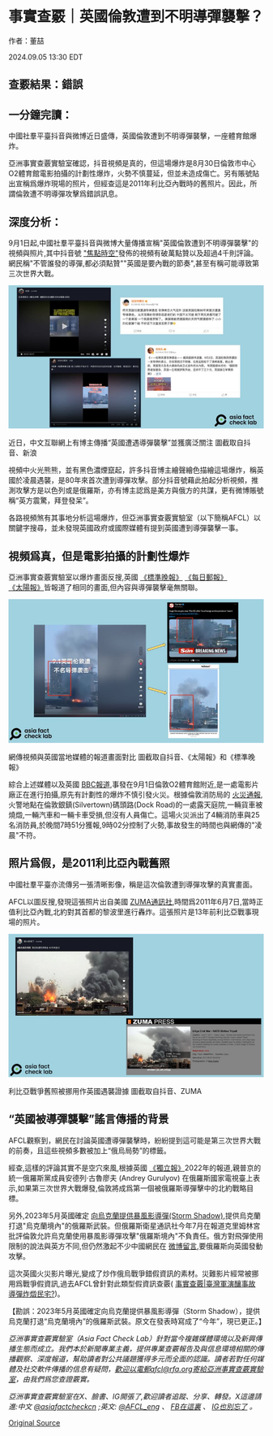 # 事實查覈｜英國倫敦遭到不明導彈襲擊？

作者：董喆

2024.09.05 13:30 EDT

## 查覈結果：錯誤

## 一分鐘完讀：

中國社羣平臺抖音與微博近日盛傳，英國倫敦遭到不明導彈襲擊，一座體育館爆炸。

亞洲事實查覈實驗室確認，抖音視頻是真的，但這場爆炸是8月30日倫敦市中心O2體育館電影拍攝的計劃性爆炸，火勢不慎蔓延，但並未造成傷亡。另有賬號貼出宣稱爲爆炸現場的照片，但經查這是2011年利比亞內戰時的舊照片。因此，所謂倫敦遭不明導彈攻擊爲錯誤訊息。

## 深度分析：

9月1日起,中國社羣平臺抖音與微博大量傳播宣稱"英國倫敦遭到不明導彈襲擊"的視頻與照片,其中抖音號 ["焦點時空"](https://www.douyin.com/user/MS4wLjABAAAAgR6V9QuyVyLi7QQOH1zN-TMOat219pYaD7ptBrERnMzaORBxCDrYNZT_HLb4phI4?from_tab_name=main&modal_id=7409574549861256474)發佈的視頻有破萬點贊以及超過4千則評論。網民稱"不管誰發的導彈,都必須點贊""英國是要內戰的節奏",甚至有稱可能導致第三次世界大戰。

![1 (11).png](images/C53JB62J7AYSA622UX2SLHUBWU.png)

近日，中文互聯網上有博主傳播“英國遭遇導彈襲擊”並獲廣泛關注 圖截取自抖音、新浪

視頻中火光熊熊，並有黑色濃煙竄起，許多抖音博主繪聲繪色描繪這場爆炸，稱英國於凌晨遇襲，是80年來首次遭到導彈攻擊。部分抖音號藉此拍起分析視頻，推測攻擊方是以色列或是俄羅斯，亦有博主認爲是美方與俄方的共謀，更有微博賬號稱“英方震驚，拜登發呆”。

各路視頻煞有其事地分析這場爆炸，但亞洲事實查覈實驗室（以下簡稱AFCL）以關鍵字搜尋，並未發現英國政府或國際媒體有提到英國遭到導彈襲擊一事。

## 視頻爲真，但是電影拍攝的計劃性爆炸

亞洲事實查覈實驗室以爆炸畫面反搜,英國 [《標準晚報》](https://www.standard.co.uk/news/london/o2-fire-explosion-greenwich-paedophile-film-set-bbc-london-b1179504.html) [《每日郵報》](https://www.dailymail.co.uk/news/article-13802231/explosion-london-o2-naked-paedophile-mastermind.html) [《太陽報》](https://www.thesun.co.uk/news/30190733/london-fire-o2-arena-blaze-thames-smoke/?utm_medium=Social&utm_campaign=sunmaintwitter&utm_source=Twitter#Echobox=1725132150-4)皆報道了相同的畫面,但內容與導彈襲擊毫無關聯。

![2 (9).png](images/WT3Y5FAE7F3F7P2MIUJMB6DWTU.png)

網傳視頻與英國當地媒體的報道畫面對比 圖截取自抖音、《太陽報》和《標準晚報》

綜合上述媒體以及英國 [BBC報道](https://www.bbc.com/news/articles/c74jv94ggl0o),事發在9月1日倫敦O2體育館附近,是一處電影片廠正在進行拍攝,原先有計劃性的爆炸不慎引發火災。根據倫敦消防局的 [火災通報](https://www.london-fire.gov.uk/incidents/2024/august/fire-silvertown/),火警地點在倫敦銀鎮(Silvertown)碼頭路(Dock Road)的一處露天庭院,一輛貨車被燒燬,一輛汽車和一輛卡車受損,但沒有人員傷亡。這場火災派出了4輛消防車與25名消防員,於晚間7時51分獲報,9時02分控制了火勢,事故發生的時間也與網傳的"凌晨"不符。

## 照片爲假，是2011利比亞內戰舊照

中國社羣平臺亦流傳另一張清晰影像，稱是這次倫敦遭到導彈攻擊的真實畫面。

AFCL以圖反搜,發現這張照片出自美國 [ZUMA通訊社](https://zuma.press/zpdtl.html?IMG=20110607_zaf_x99_243.jpg&CNT=82),時間爲2011年6月7日,當時正值利比亞內戰,北約對其首都的黎波里進行轟炸。這張照片是13年前利比亞戰事現場的照片。

![3 (3).png](images/XLVHGU4ZQF7K46Y2WNJFT7GZSY.png)

利比亞戰爭舊照被挪用作英國遇襲證據 圖截取自抖音、ZUMA

## “英國被導彈襲擊”謠言傳播的背景

AFCL觀察到，網民在討論英國遭導彈襲擊時，紛紛提到這可能是第三次世界大戰的前奏，且這些視頻多數被加上“俄烏局勢”的標籤。

經查,這樣的評論其實不是空穴來風,根據英國 [《獨立報》](https://www.independent.co.uk/news/world/europe/vladimir-putin-ally-london-bomb-world-war-3-b2108980.html)2022年的報道,親普京的統一俄羅斯黨成員安德列·古魯廖夫 (Andrey Gurulyov) 在俄羅斯國家電視臺上表示,如果第三次世界大戰爆發,倫敦將成爲第一個被俄羅斯導彈擊中的北約戰略目標。

另外,2023年5月英國確定 [向烏克蘭提供暴風影導彈(Storm Shadow)](https://www.rfi.fr/tw/%E4%B8%AD%E5%9C%8B/20230511-%E5%A6%82%E8%99%8E%E6%B7%BB%E7%BF%BC-%E7%83%8F%E5%85%8B%E8%98%AD%E7%8D%B2%E5%BE%97%E8%8B%B1%E5%9C%8B%E6%9A%B4%E9%A2%A8%E5%BD%B1%E9%81%A0%E7%A8%8B%E5%B0%8E%E5%BD%88),提供烏克蘭打退"烏克蘭境內"的俄羅斯武裝。但俄羅斯衛星通訊社今年7月在報道克里姆林宮批評倫敦允許烏克蘭使用暴風影導彈攻擊"俄羅斯境內"不負責任。俄方對飛彈使用限制的說法與英方不同,但仍然激起不少中國網民在 [微博留言](https://archive.ph/hb0wL),要俄羅斯向英國發動攻擊。

這次英國火災影片曝光,變成了炒作俄烏戰爭錯假資訊的素材。災難影片經常被挪用爲戰爭假資訊,過去AFCL曾針對此類型假資訊查覈( [事實查覈|臺灣軍演釀事故 導彈炸燬民宅?](2024-07-26_事實查覈｜臺灣軍演釀事故　導彈炸燬民宅？.md))。

【勘誤：2023年5月英國確定向烏克蘭提供暴風影導彈（Storm Shadow），提供烏克蘭打退“烏克蘭境內”的俄羅斯武裝。原文在發表時寫成了“今年”，現已更正。】

*亞洲事實查覈實驗室（Asia Fact Check Lab）針對當今複雜媒體環境以及新興傳播生態而成立。我們本於新聞專業主義，提供專業查覈報告及與信息環境相關的傳播觀察、深度報道，幫助讀者對公共議題獲得多元而全面的認識。讀者若對任何媒體及社交軟件傳播的信息有疑問，歡迎以電郵afcl@rfa.org寄給亞洲事實查覈實驗室，由我們爲您查證覈實。*

*亞洲事實查覈實驗室在X、臉書、IG開張了,歡迎讀者追蹤、分享、轉發。X這邊請進:中文*  [*@asiafactcheckcn*](https://twitter.com/asiafactcheckcn)  *;英文:*  [*@AFCL\_eng*](https://twitter.com/AFCL_eng)  *、*  [*FB在這裏*](https://www.facebook.com/asiafactchecklabcn)  *、*  [*IG也別忘了*](https://www.instagram.com/asiafactchecklab/)  *。*



[Original Source](https://www.rfa.org/mandarin/shishi-hecha/hc-uk-london-attack-rumor-09052024133038.html)